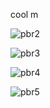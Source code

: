 
cool m

![pbr2](https://cdn.discordapp.com/attachments/973910088576303174/1075072045550948404/image.png)

![pbr3](https://cdn.discordapp.com/attachments/484785909099790346/1074371797874655342/image.png)

![pbr4](https://cdn.discordapp.com/attachments/484785909099790346/1075099744159932436/image.png)

![pbr5](https://cdn.discordapp.com/attachments/484785909099790346/1075095865213079592/image.png)
